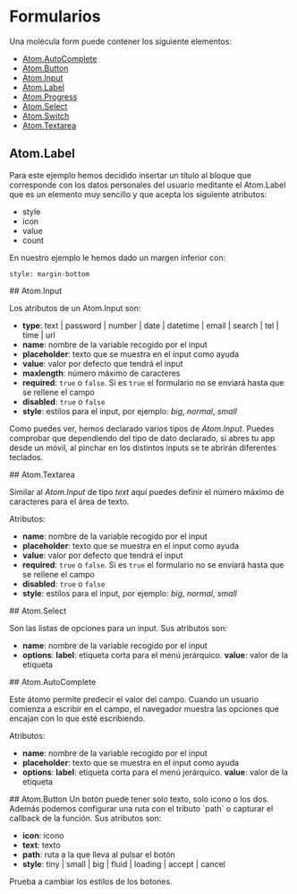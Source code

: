 # Formularios

Una molécula form puede contener los siguiente elementos:

* [Atom.AutoComplete](#auto_complete)
* [Atom.Button](#button)
* [Atom.Input](#input)
* [Atom.Label](#label)
* [Atom.Progress](#progress)
* [Atom.Select](#select)
* [Atom.Switch](#switch)
* [Atom.Textarea](#textarea)

## Atom.Label
Para este ejemplo hemos decidido insertar un título al bloque que corresponde con los datos personales del usuario meditante el Atom.Label que es un elemento muy sencillo y que acepta los siguiente atributos:

* style
* icon
* value
* count

En nuestro ejemplo le hemos dado un margen inferior con:

```
style: margin-bottom
```
<a name="input"/>
## Atom.Input

Los atributos de un Atom.Input son:

 * **type**: text | password | number | date | datetime | email | search | tel | time | url
 * **name**: nombre de la variable recogido por el input
 * **placeholder**: texto que se muestra en el input como ayuda
 * **value**: valor por defecto que tendrá el input
 * **maxlength**: número máximo de caracteres
 * **required**: `true` o `false`. Si es `true` el formulario no se enviará hasta que se rellene el campo
 * **disabled**: `true` o `false`
 * **style**: estilos para el input, por ejemplo: *big*, *normal*, *small*

Como puedes ver, hemos declarado varios tipos de *Atom.Input*. Puedes comprobar que dependiendo del tipo de dato declarado, si abres tu app desde un móvil, al pinchar en los distintos inputs se te abrirán diferentes teclados.

<a name="textarea"/>
## Atom.Textarea

Similar al *Atom.Input* de tipo *text* aquí puedes definir el número máximo de caracteres para el área de texto.

Atributos:

 * **name**: nombre de la variable recogido por el input
 * **placeholder**: texto que se muestra en el input como ayuda
 * **value**: valor por defecto que tendrá el input
 * **required**: `true` o `false`. Si es `true` el formulario no se enviará hasta que se rellene el campo
 * **disabled**: `true` o `false`
 * **style**: estilos para el input, por ejemplo: *big*, *normal*, *small*

<a name="select"/>
## Atom.Select

Son las listas de opciones para un input. Sus atributos son:

 * **name**: nombre de la variable recogido por el input
 * **options**: **label**: etiqueta corta para el menú jerárquico. **value**: valor de la etiqueta

<a name="auto_complete"/>
## Atom.AutoComplete

Este átomo permite predecir el valor del campo. Cuando un usuario comienza a escribir en el campo, el navegador muestra las opciones que encajan con lo que esté escribiendo.

Atributos:

 * **name**: nombre de la variable recogido por el input
 * **placeholder**: texto que se muestra en el input como ayuda
 * **options**: **label**: etiqueta corta para el menú jerárquico. **value**: valor de la etiqueta

<a name="button"/>
## Atom.Button
Un botón puede tener solo texto, solo icono o los dos. Además podemos configurar una ruta con el tributo `path` o capturar el callback de la función. Sus atributos son:

 * **icon**: icono
 * **text**: texto
 * **path**: ruta a la que lleva al pulsar el botón
 * **style**: tiny | small | big | fluid | loading | accept | cancel

Prueba a cambiar los estilos de los botones.

